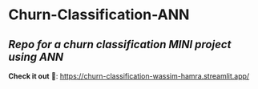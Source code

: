 # Churn-Classification-ANN
_Repo for a churn classification MINI project using ANN_
------------------------------------------------------
**Check it out** 👀: https://churn-classification-wassim-hamra.streamlit.app/
